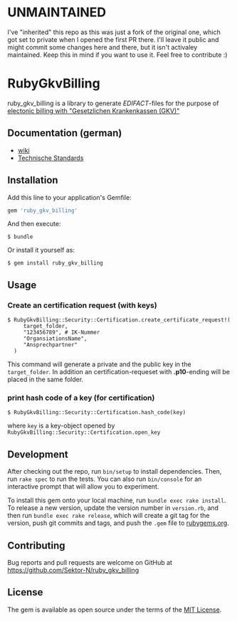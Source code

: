 # UNMAINTAINED

I've "inherited" this repo as this was just a fork of the original one, which got set to private when I opened the first PR there. I'll leave it public and might commit some changes here and there, but it isn't activaley maintained. Keep this in mind if you want to use it. Feel free to contribute :)

# RubyGkvBilling

ruby_gkv_billing is a library to generate *EDIFACT*-files for the purpose of [electonic billing with "Gesetzlichen Krankenkassen (GKV)"](https://www.gkv-datenaustausch.de/)

## Documentation (german)

* [wiki](https://github.com/Sektor-N/ruby_gkv_billing/wiki)
* [Technische Standards](https://www.gkv-datenaustausch.de/leistungserbringer/sonstige_leistungserbringer/sonstige_leistungserbringer.jsp)

## Installation

Add this line to your application's Gemfile:

```ruby
gem 'ruby_gkv_billing'
```

And then execute:

    $ bundle

Or install it yourself as:

    $ gem install ruby_gkv_billing

## Usage

### Create an certification request (with keys)

    $ RubyGkvBilling::Security::Certification.create_certificate_request!(
         target_folder,
         "123456789", # IK-Nummer
         "OrgansiationsName",
         "Ansprechpartner"
      )

This command will generate a private and the public key in the `target_folder`. In addition an certification-requeset with **.p10**-ending will be placed in the same folder.

### print hash code of a key (for certification)

    $ RubyGkvBilling::Security::Certification.hash_code(key)

where `key` is a key-object opened by `RubyGkvBilling::Security::Certification.open_key`

## Development

After checking out the repo, run `bin/setup` to install dependencies. Then, run `rake spec` to run the tests. You can also run `bin/console` for an interactive prompt that will allow you to experiment.

To install this gem onto your local machine, run `bundle exec rake install`. To release a new version, update the version number in `version.rb`, and then run `bundle exec rake release`, which will create a git tag for the version, push git commits and tags, and push the `.gem` file to [rubygems.org](https://rubygems.org).

## Contributing

Bug reports and pull requests are welcome on GitHub at https://github.com/Sektor-N/ruby_gkv_billing

## License

The gem is available as open source under the terms of the [MIT License](https://opensource.org/licenses/MIT).
